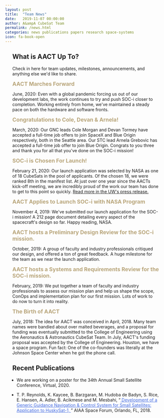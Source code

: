 ```yaml
---
layout: post
title:  "Team News"
date:   2019-11-07 00:00:00
author: A&ampA CubeSat Team
permalink: /news.html
categories: news publications papers research space-systems
icon: fa-book-open
---
```


<section class="wrapper style2">
  <ul style="list-style-type: none">
      <li><h2> What is AACT Up To?  </h2></li>
      <p> Check in here for team updates, milestones, announcements, and anything else we'd like to share.</p>
      <b style="color:#b8a57a;font-size:125%;"> AACT Marches Forward</b>
      <p> June, 2020: Even with a global pandemic forcing us out of our development labs, the work continues to try and push SOC-i closer to completion. Working entirely from home, we've maintained a steady pace on both the hardware and software fronts. </p>
      <b style="color:#b8a57a;font-size:125%;"> Congratulations to Cole, Devan & Arnela!</b>
      <p> March, 2020: Our GNC leads Cole Morgan and Devan Tormey have accepted a full-time job offers to join SpaceX and Blue Origin respectively, both in the Seattle area. Our STC lead Arnela Grebovic has accepted a full-time job offer to join Blue Origin. Congrats to you three and thank you for all that you've done on the SOC-i mission! </p>
      <b style="color:#b8a57a;font-size:125%;"> SOC-i is Chosen For Launch!</b>
        <p>February 21, 2020: Our launch application was selected by NASA as one of 18 CubeSats in the pool of applicants. Of the chosen 18, we were ranked 8th in the manifest list. At just over one year since the AACTs kick-off meeting, we are incredibly proud of the work our team has done to get to this point so quickly. <a href="https://www.aa.washington.edu/news/article/2020-03-04/aa-cubesat-secures-exclusive-nasa-spot?utm_source=UW_News_Subscribers&utm_medium=email&utm_campaign=UW_Today_secondary&mkt_tok=eyJpIjoiT1RSak9HWXlOV1F3WW1ObCIsInQiOiIyQjE1N1ZNa1wvWElDOFQ5QWJrbHF6NmpqUnFFaHM5YjNDR2RtTnZMNW54MzcwNnhPSHdwY2Q0UlV3MXZkdkhabVF3OGVQQ1I5c3crVTNQbHhIT3VEdkNQZ2FaZGplWHp6UkhtTDJuTUthYWxKY1YyMktpNWhSNmNmemVodkRrajkifQ%3D%3D"> Read more in the UW's press release.</a> </p>
      <b style="color:#b8a57a;font-size:125%;"> AACT Applies to Launch SOC-i with NASA Program</b>
        <p>November 4, 2019: We've submitted our launch application for the SOC-i mission! A 212 page document detailing every aspect of the spacecraft's design so far. Happy reading, NASA.</p>
      <b style="color:#b8a57a;font-size:125%;"> AACT hosts a Preliminary Design Review for the SOC-i mission.</b>
        <p>October, 2019: A group of faculty and industry professionals critiqued our design, and offered a ton of great feedback. A huge milestone for the team as we near the launch application.</p>
      <b style="color:#b8a57a;font-size:125%;"> AACT hosts a Systems and Requirements Review for the SOC-i mission.</b>
        <p>February, 2019: We put together a team of faculty and industry professionals to assess our mission plan and help us shape the scope, ConOps and implementation plan for our first mission. Lots of work to do now to turn it into reality.</p>
      <b style="color:#b8a57a;font-size:125%;"> The Birth of AACT</b>
        <p>July, 2018: The idea for AACT was conceived in April, 2018. Many team names were bandied about over malted beverages, and a proposal for funding was eventually submitted to the College of Engineering using the Aeronautics & Astronautics CubeSat Team. In July, AACT's funding proposal was accepted by the College of Engineering. Houston, we have a space program. Fun fact: One of the co-founders was literally at the Johnson Space Center when he got the phone call.</p>
        <!-- <li> Pre-April 2018, years 2-1 BAACT. Does our department even do spacecraft engineering? Anybody? </li> -->
        <!-- <li> September 2016, the year 2 BAACT. Taylor & Charlie start at UW. </li> -->
  </ul>
</section>

<section class="wrapper style5">
	<ul style="list-style-type: none">
  		<li><h2> Recent Publications </h2></li>
        <ul style="list-style-type: disc; padding-left: 1em">
           <li> We are working on a poster for the 34th Annual Small Satellite Conference, Virtual, 2020.</li>
        </ul>
  			<ul style="list-style-type: disc; padding-left: 1em">
  				 <li> T. P. Reynolds, K. Kaycee, B. Barzgaran, M. Hudoba de Badyn, S. Rice, E. Hansen, A. Adler, B. Acikmese and M. Mesbahi, “<a style="color:#4169e1" href="https://arc.aiaa.org/doi/abs/10.2514/6.2018-5403"> Development of a Generic Guidance Navigation & Control System for Small Satellites: Application to HuskySat-1, </a>” AIAA Space Forum, Orlando, FL, 2018.</li>
  			</ul>
	</ul>
</section>


